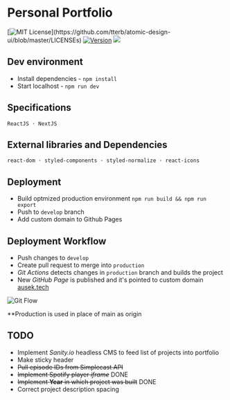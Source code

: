 # Personal Portfolio

[![MIT License](https://img.shields.io/apm/l/atomic-design-ui.svg?)](https://github.com/tterb/atomic-design-ui/blob/master/LICENSEs)
[![Version](https://badge.fury.io/gh/tterb%2FHyde.svg)](https://badge.fury.io/gh/tterb%2FHyde)
![](https://github.com/aausek/NextJSPortfolio/actions/workflows/node.js.yml/badge.svg?branch=production)

## Dev environment
- Install dependencies - `npm install`
- Start localhost - `npm run dev`

## Specifications
`ReactJS ⋅ NextJS`

## External libraries and Dependencies
`react-dom ⋅ styled-components ⋅ styled-normalize ⋅ react-icons`

## Deployment
- Build optmized production environment  `npm run build && npm run export`
- Push to `develop` branch
- Add custom domain to Github Pages

## Deployment Workflow
- Push changes to `develop`
- Create pull request to merge into `production`
- *Git Actions* detects changes in `production` branch and builds the project
- New *GitHub Page* is published and it's pointed to custom domain [ausek.tech](https://ausek.tech)

![Git Flow](https://wac-cdn.atlassian.com/dam/jcr:a13c18d6-94f3-4fc4-84fb-2b8f1b2fd339/01%20How%20it%20works.svg?cdnVersion=233)

**Production is used in place of main as origin

## TODO
- Implement *Sanity.io* headless CMS to feed list of projects into portfolio
- Make sticky header
- ~~Pull episode IDs from Simplecast API~~
- ~~Implement Spotify player *iframe*~~ DONE
- ~~Implement **Year** in which project was built~~ DONE
- Correct project description spacing